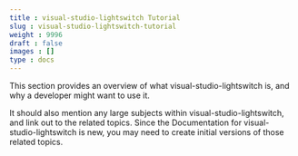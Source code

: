 ```yaml
---
title : visual-studio-lightswitch Tutorial
slug : visual-studio-lightswitch-tutorial
weight : 9996
draft : false
images : []
type : docs
---
```


This section provides an overview of what visual-studio-lightswitch is, and why a developer might want to use it.

It should also mention any large subjects within visual-studio-lightswitch, and link out to the related topics.  Since the Documentation for visual-studio-lightswitch is new, you may need to create initial versions of those related topics.

